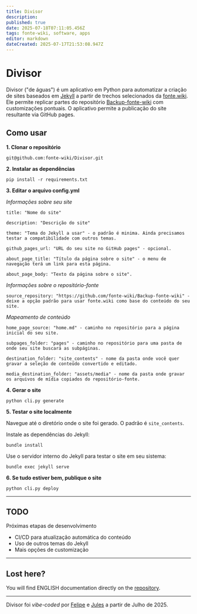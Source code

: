 ```yaml
---
title: Divisor
description: 
published: true
date: 2025-07-18T07:11:05.456Z
tags: fonte-wiki, software, apps
editor: markdown
dateCreated: 2025-07-17T21:53:08.947Z
---
```


# Divisor

Divisor ("de águas") é um aplicativo em Python para automatizar a criação de sites baseados em [Jekyll](https://jekyllrb.com/) a partir de trechos selecionados da [fonte.wiki](https://fonte.wiki). Ele permite replicar partes do repositório [Backup-fonte-wiki](https://github.com/fonte-wiki/Backup-fonte-wiki) com customizações pontuais. O aplicativo permite a publicação do site resultante via GitHub pages.

## Como usar

**1. Clonar o repositório**

`git@github.com:fonte-wiki/Divisor.git`

**2. Instalar as dependências**

`pip install -r requirements.txt`

**3. Editar o arquivo config.yml**

*Informações sobre seu site*

`title: "Nome do site"`

`description: "Descrição do site"`

`theme: "Tema do Jekyll a usar" - o padrão é minima. Ainda precisamos testar a compatibilidade com outros temas.`

`github_pages_url: "URL do seu site no GitHub pages" - opcional.`

`about_page_title: "Título da página sobre o site" - o menu de navegação terá um link para esta página.`

`about_page_body: "Texto da página sobre o site".`

*Informações sobre o repositório-fonte*

`source_repository: "https://github.com/fonte-wiki/Backup-fonte-wiki" - deixe a opção padrão para usar fonte.wiki como base do conteúdo do seu site.`

*Mapeamento de conteúdo*

`home_page_source: "home.md" - caminho no repositório para a página inicial do seu site.`

`subpages_folder: "pages" - caminho no repositório para uma pasta de onde seu site buscará as subpáginas.`

`destination_folder: "site_contents" - nome da pasta onde você quer gravar a seleção de conteúdo convertido e editado.`

`media_destination_folder: "assets/media" - nome da pasta onde gravar os arquivos de mídia copiados do repositório-fonte.`

**4. Gerar o site**

`python cli.py generate`

**5. Testar o site localmente**

Navegue até o diretório onde o site foi gerado. O padrão é `site_contents`.

Instale as dependências do Jekyll:

`bundle install`

Use o servidor interno do Jekyll para testar o site em seu sistema:

`bundle exec jekyll serve`

**6. Se tudo estiver bem, publique o site**

`python cli.py deploy`

---

## TODO

Próximas etapas de desenvolvimento

- CI/CD para atualização automática do conteúdo
- Uso de outros temas do Jekyll
- Mais opções de customização

---

## Lost here?

You will find ENGLISH documentation directly on the [repository](https://github.com/fonte-wiki/divisor).

---

Divisor foi _vibe-coded_ por [Felipe](/pessoas/felipe-fonseca) e [Jules](https://jules.google.com/) a partir de Julho de 2025.
